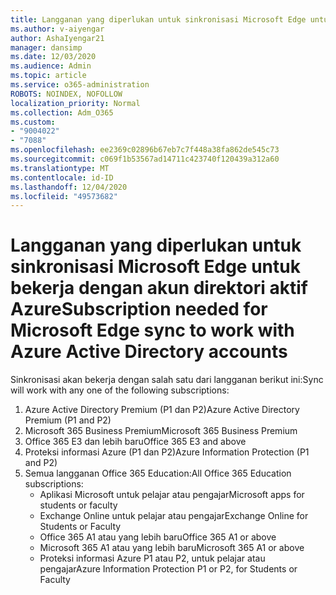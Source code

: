 ```yaml
---
title: Langganan yang diperlukan untuk sinkronisasi Microsoft Edge untuk bekerja dengan akun direktori aktif Azure
ms.author: v-aiyengar
author: AshaIyengar21
manager: dansimp
ms.date: 12/03/2020
ms.audience: Admin
ms.topic: article
ms.service: o365-administration
ROBOTS: NOINDEX, NOFOLLOW
localization_priority: Normal
ms.collection: Adm_O365
ms.custom:
- "9004022"
- "7088"
ms.openlocfilehash: ee2369c02896b67eb7c7f448a38fa862de545c73
ms.sourcegitcommit: c069f1b53567ad14711c423740f120439a312a60
ms.translationtype: MT
ms.contentlocale: id-ID
ms.lasthandoff: 12/04/2020
ms.locfileid: "49573682"
---
```

# <a name="subscription-needed-for-microsoft-edge-sync-to-work-with-azure-active-directory-accounts"></a><span data-ttu-id="c9207-102">Langganan yang diperlukan untuk sinkronisasi Microsoft Edge untuk bekerja dengan akun direktori aktif Azure</span><span class="sxs-lookup"><span data-stu-id="c9207-102">Subscription needed for Microsoft Edge sync to work with Azure Active Directory accounts</span></span>

<span data-ttu-id="c9207-103">Sinkronisasi akan bekerja dengan salah satu dari langganan berikut ini:</span><span class="sxs-lookup"><span data-stu-id="c9207-103">Sync will work with any one of the following subscriptions:</span></span>

1. <span data-ttu-id="c9207-104">Azure Active Directory Premium (P1 dan P2)</span><span class="sxs-lookup"><span data-stu-id="c9207-104">Azure Active Directory Premium (P1 and P2)</span></span>
1. <span data-ttu-id="c9207-105">Microsoft 365 Business Premium</span><span class="sxs-lookup"><span data-stu-id="c9207-105">Microsoft 365 Business Premium</span></span>
1. <span data-ttu-id="c9207-106">Office 365 E3 dan lebih baru</span><span class="sxs-lookup"><span data-stu-id="c9207-106">Office 365 E3 and above</span></span>
1. <span data-ttu-id="c9207-107">Proteksi informasi Azure (P1 dan P2)</span><span class="sxs-lookup"><span data-stu-id="c9207-107">Azure Information Protection (P1 and P2)</span></span>
1. <span data-ttu-id="c9207-108">Semua langganan Office 365 Education:</span><span class="sxs-lookup"><span data-stu-id="c9207-108">All Office 365 Education subscriptions:</span></span>
    - <span data-ttu-id="c9207-109">Aplikasi Microsoft untuk pelajar atau pengajar</span><span class="sxs-lookup"><span data-stu-id="c9207-109">Microsoft apps for students or faculty</span></span>
    - <span data-ttu-id="c9207-110">Exchange Online untuk pelajar atau pengajar</span><span class="sxs-lookup"><span data-stu-id="c9207-110">Exchange Online for Students or Faculty</span></span>
    - <span data-ttu-id="c9207-111">Office 365 A1 atau yang lebih baru</span><span class="sxs-lookup"><span data-stu-id="c9207-111">Office 365 A1 or above</span></span>
    - <span data-ttu-id="c9207-112">Microsoft 365 A1 atau yang lebih baru</span><span class="sxs-lookup"><span data-stu-id="c9207-112">Microsoft 365 A1 or above</span></span>
    - <span data-ttu-id="c9207-113">Proteksi informasi Azure P1 atau P2, untuk pelajar atau pengajar</span><span class="sxs-lookup"><span data-stu-id="c9207-113">Azure Information Protection P1 or P2, for Students or Faculty</span></span>
